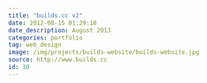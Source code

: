 ```yaml
---
title: "builds.cc v2"
date: 2012-08-15 01:29:18
date_description: August 2013
categories: portfolio
tag: web_design
image: /img/projects/builds-website/builds-website.jpg
source: http://www.builds.cc
id: 10
---
```


